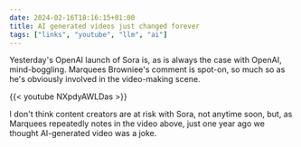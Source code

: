 ```yaml
---
date: 2024-02-16T18:16:15+01:00
title: AI generated videos just changed forever
tags: ["links", "youtube", "llm", "ai"]
---
```

Yesterday's OpenAI launch of Sora is, as is always the case with OpenAI, mind-boggling. Marquees Browniee's comment is spot-on, so much so as he's obviously involved in the video-making scene.

{{< youtube NXpdyAWLDas >}}

I don't think content creators are at risk with Sora, not anytime soon, but, as Marquees repeatedly notes in the video above, just one year ago we thought AI-generated video was a joke.